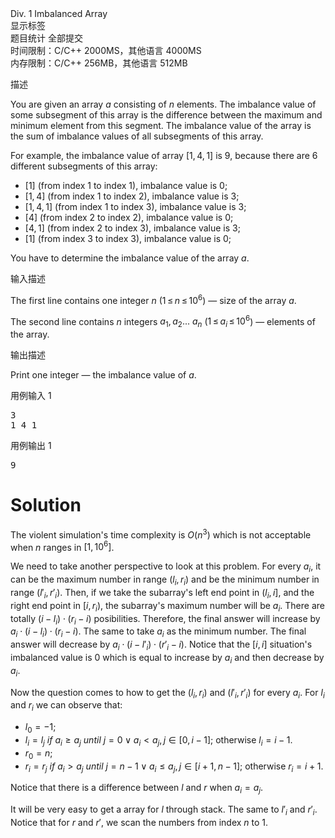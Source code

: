 <!--
File: \temp.html
Project: ACM
Created Date: Saturday Feb 4th 2023, 10:49:30 am
Author: Wenren Muyan
Comments: 
--------------------------------------------------------------------------------
Last Modified: 5/02/2023 12:19:38
Modified By: Wenren Muyan
--------------------------------------------------------------------------------
Copyright (c) 2023 - future Wenren Muyan
--------------------------------------------------------------------------------
HISTORY:
Date				By				Comments
--------------------------------------------------------------------------------
-->

<div
  data-v-126cf686=""
  padding="10"
  shadow=""
  id="js-left-ContestProblemDetails"
  class="js-left"
  style="height: auto"
>
  <div data-v-126cf686="" slot="header" class="panel-title">
    <span data-v-126cf686="">Div. 1 Imbalanced Array</span
    ><br data-v-126cf686="" />
    <div data-v-126cf686="" class="problem-tag">
      <span data-v-126cf686=""
        ><div
          role="tooltip"
          id="el-popover-2901"
          aria-hidden="true"
          class="el-popover el-popper"
          tabindex="0"
          style="width: 60px; display: none"
        >
          <!----><span
            data-v-126cf686=""
            class="el-tag el-tag--small el-tag--dark"
            style="
              background-color: rgb(64, 158, 255);
              margin-right: 5px;
              margin-top: 2px;
            "
            >sortings</span
          ><span
            data-v-126cf686=""
            class="el-tag el-tag--small el-tag--dark"
            style="
              background-color: rgb(64, 158, 255);
              margin-right: 5px;
              margin-top: 2px;
            "
            >data structures</span
          ><span
            data-v-126cf686=""
            class="el-tag el-tag--small el-tag--dark"
            style="
              background-color: rgb(64, 158, 255);
              margin-right: 5px;
              margin-top: 2px;
            "
            >divide and conquer</span
          ><span
            data-v-126cf686=""
            class="el-tag el-tag--small el-tag--dark"
            style="
              background-color: rgb(64, 158, 255);
              margin-right: 5px;
              margin-top: 2px;
            "
            >dsu</span
          ><span
            data-v-126cf686=""
            class="el-tag el-tag--small el-tag--dark"
            style="
              background-color: rgb(64, 158, 255);
              margin-right: 5px;
              margin-top: 2px;
            "
            >*1900</span
          >
        </div>
        <span class="el-popover__reference-wrapper"
          ><span
            data-v-126cf686=""
            class="el-tag el-tag--primary el-tag--small el-tag--plain el-popover__reference"
            aria-describedby="el-popover-2901"
            tabindex="0"
            style="cursor: pointer"
            >显示标签</span
          ></span
        ></span
      >
    </div>
    <div data-v-126cf686="" class="problem-menu">
      <!----><span data-v-126cf686=""
        ><a data-v-126cf686="" class="el-link el-link--primary"
          ><!----><span class="el-link--inner"
            ><i
              data-v-126cf686=""
              aria-hidden="true"
              class="fa fa-pie-chart"
            ></i>
            题目统计</span
          ><!----></a
        ></span
      ><span data-v-126cf686=""
        ><a data-v-126cf686="" class="el-link el-link--primary"
          ><!----><span class="el-link--inner"
            ><i data-v-126cf686="" aria-hidden="true" class="fa fa-bars"></i>
            全部提交</span
          ><!----></a
        ></span
      >
    </div>
    <div data-v-126cf686="" class="question-intr">
      <span data-v-126cf686="">时间限制：C/C++ 2000MS，其他语言 4000MS</span
      ><br data-v-126cf686="" /><span data-v-126cf686=""
        >内存限制：C/C++ 256MB，其他语言 512MB</span
      ><br data-v-126cf686="" /><!----><!----><!---->
    </div>
  </div>
  <div data-v-126cf686="" id="problem-content">
    <p data-v-126cf686="" class="title">描述</p>
    <div data-v-126cf686="" class="markdown-body md-content">
      <p>
        You are given an array <span class="tex-span"><i>a</i></span> consisting
        of <span class="tex-span"><i>n</i></span> elements. The
        <span class="tex-font-style-it">imbalance value</span> of some
        subsegment of this array is the difference between the maximum and
        minimum element from this segment. The
        <span class="tex-font-style-it">imbalance value</span> of the array is
        the sum of <span class="tex-font-style-it">imbalance values</span> of
        all subsegments of this array.
      </p>
      <p>
        For example, the
        <span class="tex-font-style-it">imbalance value</span> of array
        <span class="tex-span">[1, 4, 1]</span> is
        <span class="tex-span">9</span>, because there are
        <span class="tex-span">6</span> different subsegments of this array:
      </p>
      <ul>
        <li>
          <span class="tex-span">[1]</span> (from index
          <span class="tex-span">1</span> to index
          <span class="tex-span">1</span>),
          <span class="tex-font-style-it">imbalance value</span> is
          <span class="tex-span">0</span>;
        </li>
        <li>
          <span class="tex-span">[1, 4]</span> (from index
          <span class="tex-span">1</span> to index
          <span class="tex-span">2</span>),
          <span class="tex-font-style-it">imbalance value</span> is
          <span class="tex-span">3</span>;
        </li>
        <li>
          <span class="tex-span">[1, 4, 1]</span> (from index
          <span class="tex-span">1</span> to index
          <span class="tex-span">3</span>),
          <span class="tex-font-style-it">imbalance value</span> is
          <span class="tex-span">3</span>;
        </li>
        <li>
          <span class="tex-span">[4]</span> (from index
          <span class="tex-span">2</span> to index
          <span class="tex-span">2</span>),
          <span class="tex-font-style-it">imbalance value</span> is
          <span class="tex-span">0</span>;
        </li>
        <li>
          <span class="tex-span">[4, 1]</span> (from index
          <span class="tex-span">2</span> to index
          <span class="tex-span">3</span>),
          <span class="tex-font-style-it">imbalance value</span> is
          <span class="tex-span">3</span>;
        </li>
        <li>
          <span class="tex-span">[1]</span> (from index
          <span class="tex-span">3</span> to index
          <span class="tex-span">3</span>),
          <span class="tex-font-style-it">imbalance value</span> is
          <span class="tex-span">0</span>;
        </li>
      </ul>
      <p>
        You have to determine the
        <span class="tex-font-style-it">imbalance value</span> of the array
        <span class="tex-span"><i>a</i></span
        >.
      </p>
    </div>
    <p data-v-126cf686="" class="title">输入描述</p>
    <div data-v-126cf686="" class="markdown-body md-content">
      <p>
        The first line contains one integer
        <span class="tex-span"><i>n</i></span> (<span class="tex-span"
          >1 ≤ <i>n</i> ≤ 10<sup class="upper-index">6</sup></span
        >) — size of the array <span class="tex-span"><i>a</i></span
        >.
      </p>
      <p>
        The second line contains <span class="tex-span"><i>n</i></span> integers
        <span class="tex-span"
          ><i>a</i><sub class="lower-index">1</sub>, <i>a</i
          ><sub class="lower-index">2</sub>... <i>a</i
          ><sub class="lower-index"><i>n</i></sub></span
        >
        (<span class="tex-span"
          >1 ≤ <i>a</i><sub class="lower-index"><i>i</i></sub
          > ≤ 10<sup class="upper-index">6</sup></span
        >) — elements of the array.
      </p>
    </div>
    <p data-v-126cf686="" class="title">输出描述</p>
    <div data-v-126cf686="" class="markdown-body md-content">
      <p>
        Print one integer — the
        <span class="tex-font-style-it">imbalance value</span> of
        <span class="tex-span"><i>a</i></span
        >.
      </p>
    </div>
    <div data-v-126cf686="">
      <div data-v-126cf686="" class="flex-container example">
        <div data-v-126cf686="" class="example-input">
          <p data-v-126cf686="" class="title">
            用例输入 1
            <a data-v-126cf686="" class="copy"
              ><i data-v-126cf686="" class="el-icon-document-copy"></i
            ></a>
          </p>
          <pre data-v-126cf686="">
3
1 4 1</pre
          >
        </div>
        <div data-v-126cf686="" class="example-output">
          <p data-v-126cf686="" class="title">
            用例输出 1
            <a data-v-126cf686="" class="copy"
              ><i data-v-126cf686="" class="el-icon-document-copy"></i
            ></a>
          </p>
          <pre data-v-126cf686="">9</pre>
        </div>
      </div>
    </div>
    <!----><!---->
  </div>
</div>

# Solution

The violent simulation's time complexity is $O(n^3)$ which is not acceptable when $n$ ranges in $\left[1, 10^6\right]$.

We need to take another perspective to look at this problem. For every $a_i$, it can be the maximum number in range $\left(l_{i}, r_{i}\right)$ and be the minimum number in range $\left(l'_{i}, r'_{i}\right)$. Then, if we take the subarray's left end point in $\left(l_{i}, i\right]$, and the right end point in $\left[i, r_{i}\right)$, the subarray's maximum number will be $a_{i}$. There are totally $(i - l_{i}) \cdot (r_{i} - i)$ posibilities. Therefore, the final answer will increase by $a_i  \cdot (i - l_{i}) \cdot (r_{i} - i)$. The same to take $a_{i}$ as the minimum number. The final answer will decrease by $a_i  \cdot (i - l'_{i}) \cdot (r'_{i} - i)$. Notice that the $[i, i]$ situation's imbalanced value is $0$ which is equal to increase by $a_i$ and then decrease by $a_i$.

Now the question comes to how to get the $\left(l_{i}, r_{i}\right)$ and $\left(l'_{i}, r'_{i}\right)$ for every $a_i$. For $l_i$ and $r_i$ we can observe that:

* $l_0 = -1$;
* $l_i = l_{j}\ if\ a_i \geq a_{j}\ until \ j = 0 \lor a_i < a_j, j \in [0, i-1]$; otherwise $l_i = i - 1$.
* $r_0 = n$;
* $r_i = r_{j}\ if\ a_i > a_{j}\ until \ j = n-1 \lor a_i \leq a_j, j \in [i + 1, n-1]$; otherwise $r_i = i + 1$.

Notice that there is a difference between $l$ and $r$ when $a_i = a_j$.

It will be very easy to get a array for $l$ through stack. The same to $l'_i$ and $r'_i$. Notice that for $r$ and $r'$, we scan the numbers from index $n$ to $1$.
